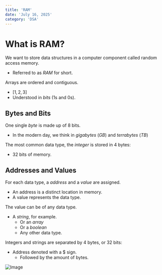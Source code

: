 ```yaml
---
title: 'RAM'
date: 'July 16, 2025'
category: 'DSA'
---
```


# What is RAM?

We want to store data structures in a computer component called random access memory.
- Referred to as $RAM$ for short.

Arrays are ordered and contiguous.
- $[1, 2, 3]$
- Understood in $bits$ (1s and 0s).

## Bytes and Bits

One single $byte$ is made up of 8 bits.
- In the modern day, we think in $gigabytes$ $(GB)$ and $terrabytes$ $(TB)$

The most common data type, the $integer$ is stored in 4 bytes:
- 32 bits of memory.


## Addresses and Values

For each data type, a $address$ and a $value$ are assigned.
- An address is a distinct location in memory.
- A value represents the data type.

The value can be of any data type.
- A $string$, for example.
    - Or an $array$
    - Or a $boolean$
    - Any other data type.

Integers and strings are separated by 4 bytes, or 32 bits:
- Address denoted with a $ sign.
    - Followed by the amount of bytes.

![Image](/dsa/ram/RAM.png)